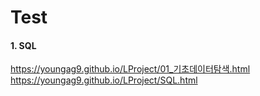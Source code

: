 # Test

#### 1. SQL 
<a>https://youngag9.github.io/LProject/01_기초데이터탐색.html</a>
<a>https://youngag9.github.io/LProject/SQL.html</a>

